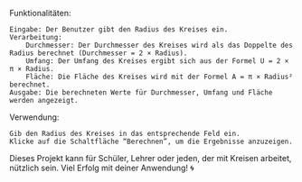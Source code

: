 Funktionalitäten:

    Eingabe: Der Benutzer gibt den Radius des Kreises ein.
    Verarbeitung:
        Durchmesser: Der Durchmesser des Kreises wird als das Doppelte des Radius berechnet (Durchmesser = 2 × Radius).
        Umfang: Der Umfang des Kreises ergibt sich aus der Formel U = 2 × π × Radius.
        Fläche: Die Fläche des Kreises wird mit der Formel A = π × Radius² berechnet.
    Ausgabe: Die berechneten Werte für Durchmesser, Umfang und Fläche werden angezeigt.

Verwendung:

    Gib den Radius des Kreises in das entsprechende Feld ein.
    Klicke auf die Schaltfläche “Berechnen”, um die Ergebnisse anzuzeigen.

Dieses Projekt kann für Schüler, Lehrer oder jeden, der mit Kreisen arbeitet, nützlich sein. Viel Erfolg mit deiner Anwendung! 🌀
